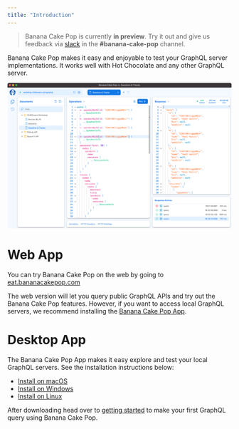 ```yaml
---
title: "Introduction"
---
```


> Banana Cake Pop is currently **in preview**. Try it out and give us feedback via [slack](http://slack.chillicream.com/) in the **#banana-cake-pop** channel.

Banana Cake Pop makes it easy and enjoyable to test your GraphQL server implementations. It works well with Hot Chocolate and any other GraphQL server.

![Banana Cake Pop - Operations](../shared/bcp/bcp-operations.png)

# Web App
You can try Banana Cake Pop on the web by going to [eat.bananacakepop.com](https://eat.bananacakepop.com/)

The web version will let you query public GraphQL APIs and try out the Banana Cake Pop features. However, if you want to access local GraphQL servers, we recommend installing the [Banana Cake Pop App](/docs/bananacakepop/install).

# Desktop App

The Banana Cake Pop App makes it easy explore and test your local GraphQL servers. See the installation instructions below:

- [Install on macOS](/docs/bananacakepop/install#macos)
- [Install on Windows](/docs/bananacakepop/install#windows)
- [Install on Linux](/docs/bananacakepop/install#linux)

After downloading head over to [getting started](/docs/bananacakepop/getting-started) to make your first GraphQL query using Banana Cake Pop.
